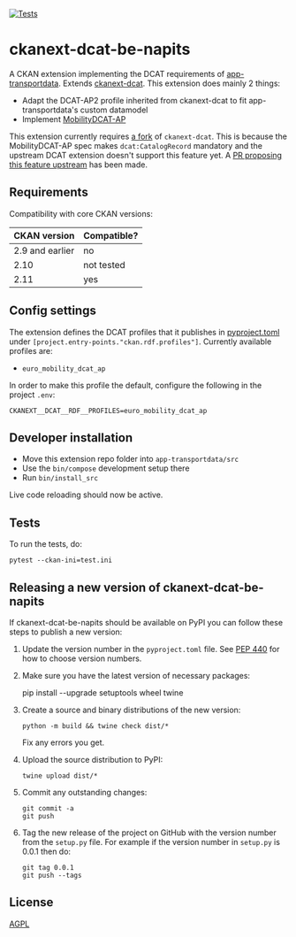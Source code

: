 [![Tests](https://github.com/belgium-its-steering-committee/ckanext-dcat-be-napits/workflows/Tests/badge.svg?branch=main)](https://github.com/belgium-its-steering-committee/ckanext-dcat-be-napits/actions)

# ckanext-dcat-be-napits

A CKAN extension implementing the DCAT requirements of [app-transportdata](https://github.com/belgium-its-steering-committee/app-transportdata). Extends [ckanext-dcat](https://github.com/ckan/ckanext-dcat/). This extension does mainly 2 things:
- Adapt the DCAT-AP2 profile inherited from ckanext-dcat to fit app-transportdata's custom datamodel
- Implement [MobilityDCAT-AP](https://mobilitydcat-ap.github.io/mobilityDCAT-AP/releases/index.html)

This extension currently requires [a fork](https://github.com/belgium-its-steering-committee/ckanext-dcat) of `ckanext-dcat`. This is because the MobilityDCAT-AP spec makes `dcat:CatalogRecord` mandatory and the upstream DCAT extension doesn't support this feature yet. A [PR proposing this feature upstream](https://github.com/ckan/ckanext-dcat/pull/353) has been made.

## Requirements

Compatibility with core CKAN versions:

| CKAN version    | Compatible?   |
| --------------- | ------------- |
| 2.9 and earlier | no            |
| 2.10            | not tested    |
| 2.11            | yes           |


## Config settings

The extension defines the DCAT profiles that it publishes in [pyproject.toml](/pyproject.toml) under `[project.entry-points."ckan.rdf.profiles"]`. Currently available profiles are:
- `euro_mobility_dcat_ap`

In order to make this profile the default, configure the following in the project `.env`:

```
CKANEXT__DCAT__RDF__PROFILES=euro_mobility_dcat_ap
```


## Developer installation

- Move this extension repo folder into `app-transportdata/src`
- Use the `bin/compose` development setup there
- Run `bin/install_src`

Live code reloading should now be active.

## Tests

To run the tests, do:

    pytest --ckan-ini=test.ini


## Releasing a new version of ckanext-dcat-be-napits

If ckanext-dcat-be-napits should be available on PyPI you can follow these steps to publish a new version:

1. Update the version number in the `pyproject.toml` file. See [PEP 440](http://legacy.python.org/dev/peps/pep-0440/#public-version-identifiers) for how to choose version numbers.

2. Make sure you have the latest version of necessary packages:

    pip install --upgrade setuptools wheel twine

3. Create a source and binary distributions of the new version:

       python -m build && twine check dist/*

   Fix any errors you get.

4. Upload the source distribution to PyPI:

       twine upload dist/*

5. Commit any outstanding changes:

       git commit -a
       git push

6. Tag the new release of the project on GitHub with the version number from
   the `setup.py` file. For example if the version number in `setup.py` is
   0.0.1 then do:

       git tag 0.0.1
       git push --tags

## License

[AGPL](https://www.gnu.org/licenses/agpl-3.0.en.html)
